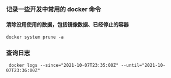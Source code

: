 ### 记录一些开发中常用的 docker 命令

#### 清除没用使用的数据，包括镜像数据、已经停止的容器

`docker system prune -a`

### 查询日志

` docker logs --since="2021-10-07T23:35:00Z" --until="2021-10-07T23:36:00Z"`
